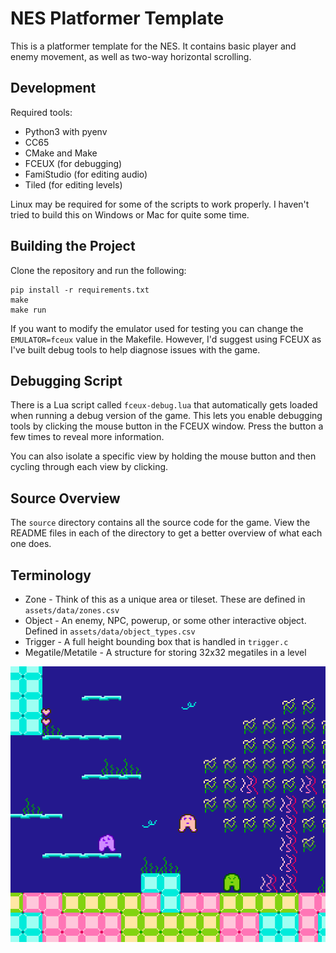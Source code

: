 # NES Platformer Template

This is a platformer template for the NES. It contains basic player and enemy movement, as well as two-way horizontal scrolling.

## Development

Required tools:

* Python3 with pyenv
* CC65
* CMake and Make
* FCEUX (for debugging)
* FamiStudio (for editing audio)
* Tiled (for editing levels)

Linux may be required for some of the scripts to work properly. I haven't tried to build this on Windows or Mac for quite some time.

## Building the Project

Clone the repository and run the following:

```
pip install -r requirements.txt
make
make run
```

If you want to modify the emulator used for testing you can change the `EMULATOR=fceux` value in the Makefile. However, I'd suggest using FCEUX as I've built debug tools to help diagnose issues with the game.

## Debugging Script

There is a Lua script called `fceux-debug.lua` that automatically gets loaded when running a debug version of the game. This lets you enable debugging tools by clicking the mouse button in the FCEUX window. Press the button a few times to reveal more information.

You can also isolate a specific view by holding the mouse button and then cycling through each view by clicking.

## Source Overview

The `source` directory contains all the source code for the game. View the README files in each of the directory to get a better overview of what each one does.

## Terminology

* Zone - Think of this as a unique area or tileset. These are defined in `assets/data/zones.csv`
* Object - An enemy, NPC, powerup, or some other interactive object. Defined in `assets/data/object_types.csv`
* Trigger - A full height bounding box that is handled in `trigger.c`
* Megatile/Metatile - A structure for storing 32x32 megatiles in a level

![Screenshot of the game](screenshot.png)
